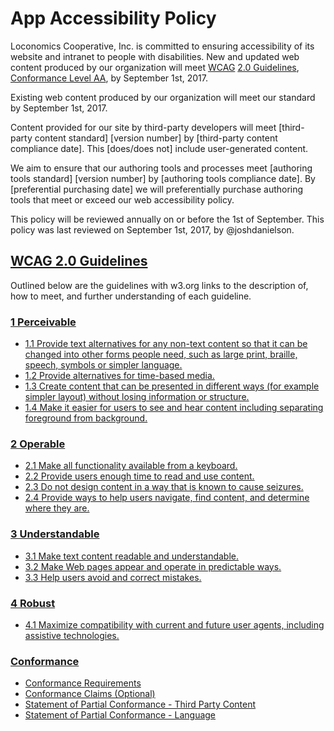 # App Accessibility Policy
Loconomics Cooperative, Inc. is committed to ensuring accessibility of its website and intranet to people with disabilities. New and updated web content produced by our organization will meet [WCAG](https://www.w3.org/TR/WCAG/) [2.0 Guidelines](https://www.w3.org/TR/WCAG20/#guidelines), [Conformance Level AA](https://www.w3.org/TR/WCAG20/#conformance-reqs), by September 1st, 2017.

Existing web content produced by our organization will meet our standard by September 1st, 2017.

Content provided for our site by third-party developers will meet [third-party content standard] [version number] by [third-party content compliance date]. This [does/does not] include user-generated content.

We aim to ensure that our authoring tools and processes meet [authoring tools standard] [version number] by [authoring tools compliance date]. By [preferential purchasing date] we will preferentially purchase authoring tools that meet or exceed our web accessibility policy.

This policy will be reviewed annually on or before the 1st of September. This policy was last reviewed on September 1st, 2017, by @joshdanielson.

## [WCAG 2.0 Guidelines](https://www.w3.org/TR/WCAG20/#guidelines)
Outlined below are the guidelines with w3.org links to the description of, how to meet, and further understanding of each guideline.
### [1 Perceivable](https://www.w3.org/TR/WCAG20/#perceivable)

- [1.1 Provide text alternatives for any non-text content so that it can be changed into other forms people need, such as large print, braille, speech, symbols or simpler language.](https://www.w3.org/TR/WCAG20/#text-equiv)
- [1.2 Provide alternatives for time-based media.](https://www.w3.org/TR/WCAG20/#media-equiv)
- [1.3 Create content that can be presented in different ways (for example simpler layout) without losing information or structure.](https://www.w3.org/TR/WCAG20/#content-structure-separation)
- [1.4 Make it easier for users to see and hear content including separating foreground from background.](https://www.w3.org/TR/WCAG20/#visual-audio-contrast)

### [2 Operable](https://www.w3.org/TR/WCAG20/#operable)

- [2.1 Make all functionality available from a keyboard.](https://www.w3.org/TR/WCAG20/#keyboard-operation)
- [2.2 Provide users enough time to read and use content.](https://www.w3.org/TR/WCAG20/#time-limits)
- [2.3 Do not design content in a way that is known to cause seizures.](https://www.w3.org/TR/WCAG20/#seizure)
- [2.4 Provide ways to help users navigate, find content, and determine where they are.](https://www.w3.org/TR/WCAG20/#navigation-mechanisms)

### [3 Understandable](https://www.w3.org/TR/WCAG20/#understandable)

- [3.1 Make text content readable and understandable.](https://www.w3.org/TR/WCAG20/#meaning)
- [3.2 Make Web pages appear and operate in predictable ways.](https://www.w3.org/TR/WCAG20/#consistent-behavior)
- [3.3 Help users avoid and correct mistakes.](https://www.w3.org/TR/WCAG20/#minimize-error)

### [4 Robust](https://www.w3.org/TR/WCAG20/#robust)

- [4.1 Maximize compatibility with current and future user agents, including assistive technologies.](https://www.w3.org/TR/WCAG20/#ensure-compat)

### [Conformance](https://www.w3.org/TR/WCAG20/#conformance)

- [Conformance Requirements](https://www.w3.org/TR/WCAG20/#conformance-reqs)
- [Conformance Claims (Optional)](https://www.w3.org/TR/WCAG20/#conformance-claims)
- [Statement of Partial Conformance - Third Party Content](https://www.w3.org/TR/WCAG20/#conformance-partial)
- [Statement of Partial Conformance - Language](https://www.w3.org/TR/WCAG20/#conformance-partial-lang)
